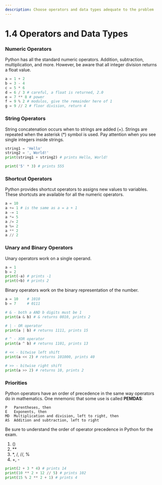 ```yaml
---
description: Choose operators and data types adequate to the problem
---
```


# 1.4 Operators and Data Types

### Numeric Operators

Python has all the standard numeric operators. Addition, subtraction, multiplication, and more. However, be aware that all integer division returns a float value.

```python
a = 1 + 2
b = 3 - 4
c = 5 * 6
d = 6 / 3 # careful, a float is returned, 2.0
e = 7 ** 8 # power
f = 9 % 2 # modulos, give the remainder here of 1
g = 9 // 2 # floor division, return 4
```

### String Operators

String concatenation occurs when to strings are added (+). Strings are repeated when the asterisk (\*) symbol is used. Pay attention when you see single integers inside strings.

```python
string1 = 'Hello'
string2 = ', World!'
print(string1 + string2) # prints Hello, World!

print('5' * 3) # prints 555
```

### Shortcut Operators

Python provides shortcut operators to assigns new values to variables. These shortcuts are available for all the numeric operators.

```python
a = 10
a += 1 # is the same as a = a + 1
a -= 1
a *= 5
a /= 2
a %= 2
a ** 2
a // 2
```

### Unary and Binary Operators

Unary operators work on a single operand.

```python
a = 1
b = 2
print(-a) # prints -1
print(+b) # prints 2
```

Binary operators work on the binary representation of the number.

```python
a = 10    # 1010
b = 7     # 0111

# & - both a AND b digits must be 1
print(a & b) # & returns 0010, prints 2

# | - OR operator
print(a | b) # returns 1111, prints 15

# ^ - XOR operator
print(a ^ b) # returns 1101, prints 13

# << - bitwise left shift
print(a << 2) # returns 101000, prints 40

# >> - bitwise right shift
print(a >> 2) # returns 10, prints 2
```

### Priorities

Python operators have an order of precedence in the same way operators do in mathematics. One mnemonic that some use is called **PEMDAS**:

```
P   Parentheses, then
E   Exponents, then
MD  Multiplication and division, left to right, then
AS  Addition and subtraction, left to right
```

Be sure to understand the order of operator precedence in Python for the exam.

1. ()
2. \*\*
3. \*, /, //, %
4. \+, -

```python
print(2 + 3 * 4) # prints 14
print(10 ** 2 + 12 // 5) # prints 102
print(15 % 2 ** 2 + 1) # prints 4
```
